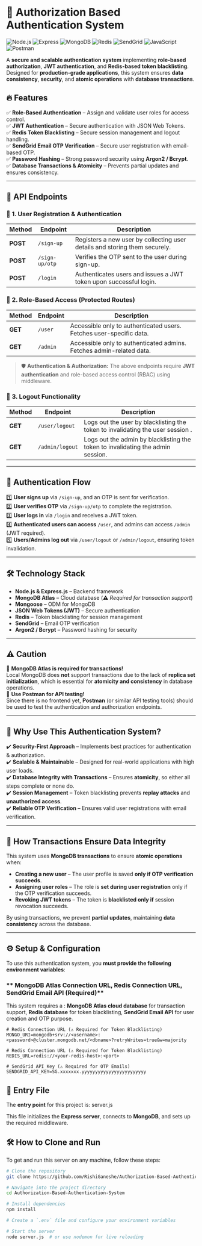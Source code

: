 # 🚀 Authorization Based Authentication System  
![Node.js](https://img.shields.io/badge/Node.js-339933?style=for-the-badge&logo=node-dot-js&logoColor=white)
![Express](https://img.shields.io/badge/Express-000000?style=for-the-badge&logo=express&logoColor=white)
![MongoDB](https://img.shields.io/badge/MongoDB-47A248?style=for-the-badge&logo=mongodb&logoColor=white)
![Redis](https://img.shields.io/badge/Redis-DC382D?style=for-the-badge&logo=redis&logoColor=white)
![SendGrid](https://img.shields.io/badge/SendGrid-00A1E0?style=for-the-badge&logo=sendgrid&logoColor=white)
![JavaScript](https://img.shields.io/badge/JavaScript-F7DF1E?style=for-the-badge&logo=javascript&logoColor=black)
![Postman](https://img.shields.io/badge/Postman-FF6C37?style=for-the-badge&logo=postman&logoColor=white)  

A **secure and scalable authentication system** implementing **role-based authorization**, **JWT authentication**, and **Redis-based token blacklisting**. Designed for **production-grade applications**, this system ensures **data consistency**, **security**, and **atomic operations** with **database transactions**.  

## 🔥 Features  

✅ **Role-Based Authentication** – Assign and validate user roles for access control.  
✅ **JWT Authentication** – Secure authentication with JSON Web Tokens.  
✅ **Redis Token Blacklisting** – Secure session management and logout handling.  
✅ **SendGrid Email OTP Verification** – Secure user registration with email-based OTP.  
✅ **Password Hashing** – Strong password security using **Argon2 / Bcrypt**.  
✅ **Database Transactions & Atomicity** – Prevents partial updates and ensures consistency.  


---


## 📌 API Endpoints

### 🔹 **1. User Registration & Authentication**
| Method | Endpoint | Description |
|--------|---------|-------------|
| **POST** | `/sign-up` | Registers a new user by collecting user details and storing them securely. |
| **POST** | `/sign-up/otp` | Verifies the OTP sent to the user during sign-up. |
| **POST** | `/login` | Authenticates users and issues a JWT token upon successful login. |

### 🔹 **2. Role-Based Access (Protected Routes)**
| Method | Endpoint | Description |
|--------|---------|-------------|
| **GET** | `/user` | Accessible only to authenticated users. Fetches user-specific data. |
| **GET** | `/admin` | Accessible only to authenticated admins. Fetches admin-related data. |

> 🛡 **Authentication & Authorization:** The above endpoints require **JWT authentication** and role-based access control (RBAC) using middleware.

### 🔹 **3. Logout Functionality**
| Method | Endpoint | Description |
|--------|---------|-------------|
| **GET** | `/user/logout` | Logs out the user by blacklisting the token to invalidating the user session . |
| **GET** | `/admin/logout` | Logs out the admin by blacklisting the token to invalidating the admin session. |

---

## 📌 Authentication Flow
1️⃣ **User signs up** via `/sign-up`, and an OTP is sent for verification.  
2️⃣ **User verifies OTP** via `/sign-up/otp` to complete the registration.  
3️⃣ **User logs in** via `/login` and receives a JWT token.  
4️⃣ **Authenticated users can access** `/user`, and admins can access `/admin` (JWT required).  
5️⃣ **Users/Admins log out** via `/user/logout` or `/admin/logout`, ensuring token invalidation.  

---

## 🛠️ Technology Stack  

- **Node.js & Express.js** – Backend framework  
- **MongoDB Atlas** – Cloud database (⚠️ *Required for transaction support*)  
- **Mongoose** – ODM for MongoDB  
- **JSON Web Tokens (JWT)** – Secure authentication  
- **Redis** – Token blacklisting for session management  
- **SendGrid** – Email OTP verification  
- **Argon2 / Bcrypt** – Password hashing for security  

---

## ⚠️ Caution  

🔴 **MongoDB Atlas is required for transactions!**  
Local MongoDB does **not** support transactions due to the lack of **replica set initialization**, which is essential for **atomicity and consistency** in database operations.  
🔴 **Use Postman for API testing!**  
Since there is no frontend yet, **Postman** (or similar API testing tools) should be used to test the authentication and authorization endpoints.  

---

## 📌 Why Use This Authentication System?  

✔️ **Security-First Approach** – Implements best practices for authentication & authorization.  
✔️ **Scalable & Maintainable** – Designed for real-world applications with high user loads.  
✔️ **Database Integrity with Transactions** – Ensures **atomicity**, so either all steps complete or none do.  
✔️ **Session Management** – Token blacklisting prevents **replay attacks** and **unauthorized access**.  
✔️ **Reliable OTP Verification** – Ensures valid user registrations with email verification.  


---

## 📌 How Transactions Ensure Data Integrity  

This system uses **MongoDB transactions** to ensure **atomic operations** when:  
- **Creating a new user** – The user profile is saved **only if OTP verification succeeds**.  
- **Assigning user roles** – The role is **set during user registration** only if the OTP verification succeeds.    
- **Revoking JWT tokens** – The token is **blacklisted only if** session revocation succeeds.  

By using transactions, we prevent **partial updates**, maintaining **data consistency** across the database.  

---

## ⚙️ Setup & Configuration  

To use this authentication system, you **must provide the following environment variables**:  

### ** MongoDB Atlas Connection URL, Redis Connection URL, SendGrid Email API (Required)**  
This system requires a :
**MongoDB Atlas cloud database** for transaction support,
**Redis database**  for token blacklisting,
**SendGrid Email API** for user creation and OTP purpose.

```env
# Redis Connection URL (⚠️ Required for Token Blacklisting)
MONGO_URI=mongodb+srv://<username>:<password>@cluster.mongodb.net/<dbname>?retryWrites=true&w=majority

# Redis Connection URL (⚠️ Required for Token Blacklisting)
REDIS_URL=redis://<your-redis-host>:<port>

# SendGrid API Key (⚠️ Required for OTP Emails)
SENDGRID_API_KEY=SG.xxxxxxx.yyyyyyyyyyyyyyyyyyyyyyyy

```
## 🚀 Entry File  

The **entry point** for this project is:  server.js


This file initializes the **Express server**, connects to **MongoDB**, and sets up the required middleware.

## 🛠️ How to Clone and Run  

To get and run this server on any machine, follow these steps:  

```sh
# Clone the repository
git clone https://github.com/RishiGaneshe/Authorization-Based-Authentication-System.git

# Navigate into the project directory
cd Authorization-Based-Authentication-System

# Install dependencies
npm install

# Create a `.env` file and configure your environment variables

# Start the server
node server.js  # or use nodemon for live reloading


